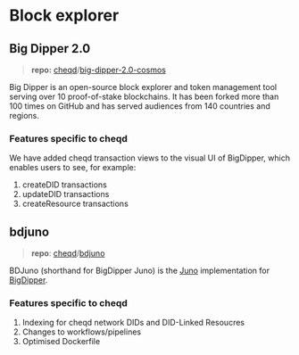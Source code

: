 # Block explorer

## Big Dipper 2.0

> **repo:** [cheqd](https://github.com/cheqd)/[big-dipper-2.0-cosmos](https://github.com/cheqd/big-dipper-2.0-cosmos)

Big Dipper is an open-source block explorer and token management tool serving over 10 proof-of-stake blockchains. It has been forked more than 100 times on GitHub and has served audiences from 140 countries and regions.

### Features specific to cheqd

We have added cheqd transaction views to the visual UI of BigDipper, which enables users to see, for example:

1. createDID transactions
2. updateDID transactions
3. createResource transactions

## bdjuno

> **repo**: [cheqd](https://github.com/cheqd)/[bdjuno](https://github.com/cheqd/bdjuno)

BDJuno (shorthand for BigDipper Juno) is the [Juno](https://github.com/forbole/juno) implementation for [BigDipper](https://github.com/forbole/big-dipper).

### Features specific to cheqd

1. Indexing for cheqd network DIDs and DID-Linked Resoucres
2. Changes to workflows/pipelines
3. Optimised Dockerfile
